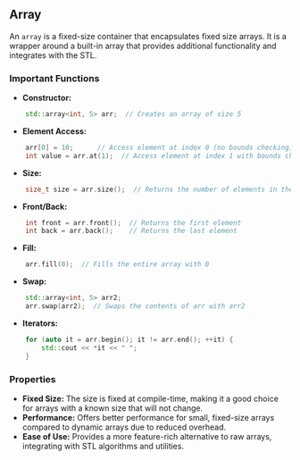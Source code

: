 Array
---

An `array` is a fixed-size container that encapsulates fixed size arrays. It is a wrapper around a built-in array that provides additional functionality and integrates with the STL.

### Important Functions

-   **Constructor:**
```c++
    std::array<int, 5> arr;  // Creates an array of size 5
```
-   **Element Access:**
```c++
    arr[0] = 10;      // Access element at index 0 (no bounds checking)
    int value = arr.at(1);  // Access element at index 1 with bounds checking
```
-   **Size:**
```c++
    size_t size = arr.size();  // Returns the number of elements in the array
```
-   **Front/Back:**
```c++
    int front = arr.front();  // Returns the first element
    int back = arr.back();    // Returns the last element
```
-   **Fill:**
```c++
    arr.fill(0);  // Fills the entire array with 0
```
-   **Swap:**
```c++
    std::array<int, 5> arr2;
    arr.swap(arr2);  // Swaps the contents of arr with arr2
```
-   **Iterators:**
```c++
    for (auto it = arr.begin(); it != arr.end(); ++it) {
        std::cout << *it << " ";
    }
```

### Properties

-   **Fixed Size:** The size is fixed at compile-time, making it a good choice for arrays with a known size that will not change.
-   **Performance:** Offers better performance for small, fixed-size arrays compared to dynamic arrays due to reduced overhead.
-   **Ease of Use:** Provides a more feature-rich alternative to raw arrays, integrating with STL algorithms and utilities.